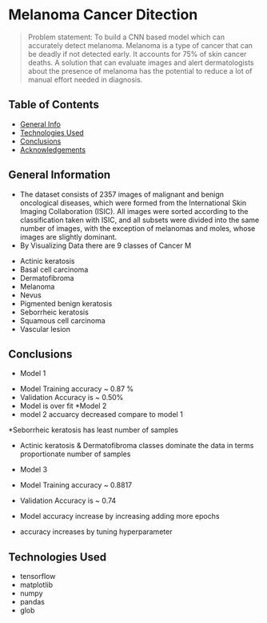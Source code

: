 # Melanoma Cancer Ditection
> Problem statement: To build a CNN based model which can accurately detect melanoma. Melanoma is a type of cancer that can be deadly if not detected early. It accounts for 75% of skin cancer deaths. A solution that can evaluate images and alert dermatologists about the presence of melanoma has the potential to reduce a lot of manual effort needed in diagnosis.


## Table of Contents
* [General Info](#general-information)
* [Technologies Used](#technologies-used)
* [Conclusions](#conclusions)
* [Acknowledgements](#acknowledgements)

<!-- You can include any other section that is pertinent to your problem -->

## General Information
- The dataset consists of 2357 images of malignant and benign oncological diseases, which were formed from the International Skin Imaging Collaboration (ISIC). All images were sorted according to the classification taken with ISIC, and all subsets were divided into the same number of images, with the exception of melanomas and moles, whose images are slightly dominant.
- By Visualizing Data there are 9 classes of Cancer M

* Actinic keratosis
* Basal cell carcinoma
* Dermatofibroma
* Melanoma
* Nevus
* Pigmented benign keratosis
* Seborrheic keratosis
* Squamous cell carcinoma
* Vascular lesion

<!-- You don't have to answer all the questions - just the ones relevant to your project. -->

## Conclusions

* Model 1
- Model Training accuracy ~ 0.87 %
- Validation Accuracy is ~ 0.50% 
- Model is over fit
*Model 2
- model 2 accuarcy decreased compare to model 1

*Seborrheic keratosis has least number of samples 

* Actinic keratosis & Dermatofibroma classes dominate the data in terms proportionate number of samples

* Model 3

- Model Training accuracy ~ 0.8817
- Validation Accuracy is ~ 0.74

- Model accuracy increase by increasing adding more epochs  
- accuracy increases by tuning hyperparameter


<!-- You don't have to answer all the questions - just the ones relevant to your project. -->


## Technologies Used
- tensorflow
- matplotlib
- numpy 
- pandas
- glob


<!-- As the libraries versions keep on changing, it is recommended to mention the version of library used in this project -->




